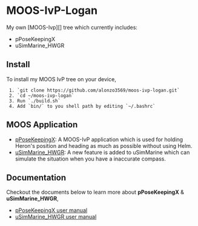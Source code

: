 # **MOOS-IvP-Logan**

My own [MOOS-Ivp][] tree which currently includes:

 - pPoseKeepingX
 - uSimMarine_HWGR

## Install

To install my MOOS IvP tree on your device,
```shell
 1. `git clone https://github.com/alonzo3569/moos-ivp-logan.git`
 2. `cd ~/moos-ivp-logan`
 3. Run `./build.sh`
 4. Add `bin/` to you shell path by editing `~/.bashrc`
```

## MOOS Application

 * [pPoseKeepingX][1]: A MOOS-IvP application which is used for holding Heron's position and heading as much as possible without using Helm.
 * [uSimMarine_HWGR][2]: A new feature is added to uSimMarine which can simulate the situation when you have a inaccurate compass.

## Documentation

Checkout the documents below to learn more about **pPoseKeepingX** & **uSimMarine_HWGR**,

 * [pPoseKeepingX user manual][3]
 * [uSimMarine_HWGR user manual][4]

[1]:    https://github.com/alonzo3569/moos-ivp-logan/tree/master/src/pPoseKeepingX
[2]:    https://github.com/alonzo3569/moos-ivp-logan/tree/master/src/uSimMarineX_HWGR
[3]:    https://github.com/alonzo3569/moos-ivp-logan/tree/master/docs/pPoseKeeping_usermanual.pdf
[4]:    https://github.com/alonzo3569/moos-ivp-logan/tree/master/docs/uSimMarine_usermanual_v2.pdf

